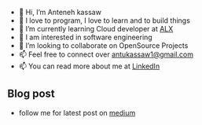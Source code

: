 - 👋 Hi, I’m Anteneh kassaw
- 👋 I love to program, I love to learn and to build things
- 👀  I’m currently learning Cloud developer at [ALX](https://www.udacity.com/course/cloud-developer-nanodegree--nd9990)
- 🌱 I am interested in software engineering 
- 💞️ I’m looking to collaborate on OpenSource Projects
- 📫 Feel free to connect over antukassaw1@gmail.com
-  📫 You can read more about me at [LinkedIn](https://www.linkedin.com/in/anteneh-kassaw-bizuneh-334430212/)

##  Blog post
* follow me for latest post  on [medium](https://medium.com/me/stories/public)


<!---
Anteneh2121/Anteneh2121 is a ✨ special ✨ repository because its `README.md` (this file) appears on your GitHub profile.
You can click the Preview link to take a look at your changes.
--->
